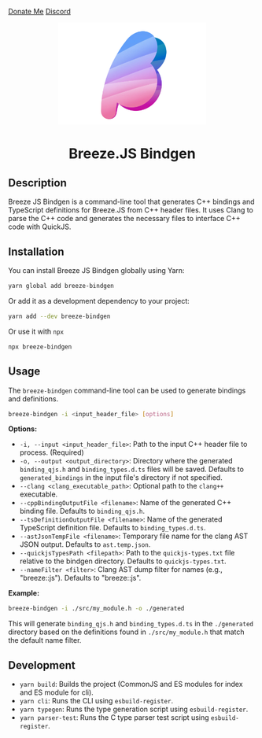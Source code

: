 [Donate Me](./DONATE.md) [Discord](https://discord.gg/MgpHk8pa3d)

<div align=center>
  <img src=./resources/icon.webp width=300 />
<h1>Breeze.JS Bindgen</h1>
</div>

## Description

Breeze JS Bindgen is a command-line tool that generates C++ bindings and TypeScript definitions for Breeze.JS from C++ header files. It uses Clang to parse the C++ code and generates the necessary files to interface C++ code with QuickJS.

## Installation

You can install Breeze JS Bindgen globally using Yarn:

```bash
yarn global add breeze-bindgen
```

Or add it as a development dependency to your project:

```bash
yarn add --dev breeze-bindgen
```

Or use it with `npx`

```bash
npx breeze-bindgen
```

## Usage

The `breeze-bindgen` command-line tool can be used to generate bindings and definitions.

```bash
breeze-bindgen -i <input_header_file> [options]
```

**Options:**

*   `-i, --input <input_header_file>`: Path to the input C++ header file to process. (Required)
*   `-o, --output <output_directory>`: Directory where the generated `binding_qjs.h` and `binding_types.d.ts` files will be saved. Defaults to `generated_bindings` in the input file's directory if not specified.
*   `--clang <clang_executable_path>`: Optional path to the `clang++` executable.
*   `--cppBindingOutputFile <filename>`: Name of the generated C++ binding file. Defaults to `binding_qjs.h`.
*   `--tsDefinitionOutputFile <filename>`: Name of the generated TypeScript definition file. Defaults to `binding_types.d.ts`.
*   `--astJsonTempFile <filename>`: Temporary file name for the clang AST JSON output. Defaults to `ast.temp.json`.
*   `--quickjsTypesPath <filepath>`: Path to the `quickjs-types.txt` file relative to the bindgen directory. Defaults to `quickjs-types.txt`.
*   `--nameFilter <filter>`: Clang AST dump filter for names (e.g., "breeze::js"). Defaults to "breeze::js".

**Example:**

```bash
breeze-bindgen -i ./src/my_module.h -o ./generated
```

This will generate `binding_qjs.h` and `binding_types.d.ts` in the `./generated` directory based on the definitions found in `./src/my_module.h` that match the default name filter.

## Development

*   `yarn build`: Builds the project (CommonJS and ES modules for index and ES module for cli).
*   `yarn cli`: Runs the CLI using `esbuild-register`.
*   `yarn typegen`: Runs the type generation script using `esbuild-register`.
*   `yarn parser-test`: Runs the C type parser test script using `esbuild-register`.
